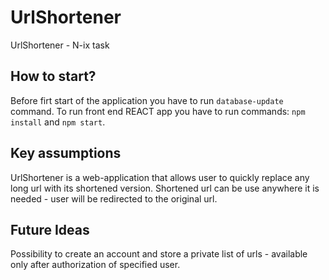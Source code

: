 # UrlShortener
UrlShortener - N-ix task

## How to start?
 Before firt start of the application you have to run `database-update` command.
 To run front end REACT app you have to run commands: `npm install` and `npm start`.

## Key assumptions 
UrlShortener is a web-application that allows user to quickly replace any long url with its shortened version. 
Shortened url can be use anywhere it is needed - user will be redirected to the original url.

## Future Ideas
Possibility to create an account and store a private list of urls - available only after authorization of specified user.
